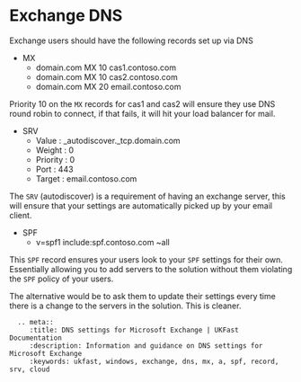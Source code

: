 # Exchange DNS

Exchange users should have the following records set up via DNS

* MX
  * domain.com MX 10 cas1.contoso.com
  * domain.com MX 10 cas2.contoso.com  
  * domain.com MX 20 email.contoso.com

Priority 10 on the `MX` records for cas1 and cas2 will ensure they use DNS round robin to connect, if that fails, it will hit your load balancer for mail.


* SRV
  * Value    : \_autodiscover.\_tcp.domain.com
  * Weight   : 0
  * Priority : 0
  * Port     : 443
  * Target   : email.contoso.com

The `SRV` (autodiscover) is a requirement of having an exchange server, this will ensure that your settings are automatically picked up by your email client.


* SPF
  *  v=spf1 include:spf.contoso.com ~all


This `SPF` record ensures your users look to your `SPF` settings for their own. Essentially allowing you to add servers to the solution without them violating the `SPF` policy of your users.

The alternative would be to ask them to update their settings every time there is a change to the servers in the solution. This is cleaner.

```eval_rst
  .. meta::
     :title: DNS settings for Microsoft Exchange | UKFast Documentation
     :description: Information and guidance on DNS settings for Microsoft Exchange
     :keywords: ukfast, windows, exchange, dns, mx, a, spf, record, srv, cloud
